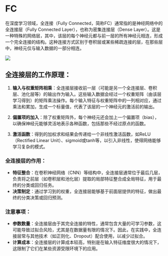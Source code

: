 # FC
在深度学习领域，全连接（Fully Connected，简称FC）通常指的是神经网络中的全连接层（Fully Connected Layer），也称为密集连接层（Dense Layer）。这是一种特殊的网络层，其中，该层的每个神经元都与前一层的所有神经元相连，形成一个完全连接的结构。这种连接方式区别于卷积层或某些稀疏连接的层，在那些层中，神经元仅与输入数据的一部分相连。

<img src="./images/FC.avif" />

## 全连接层的工作原理：

1. **输入与权重矩阵相乘**：全连接层接收前一层（可能是另一个全连接层、卷积层、池化层等）的输出作为输入。这些输入数据会经过一个权重矩阵（由该层学习得到）的矩阵乘法操作。每个输入特征与权重矩阵中的一列相对应，通过乘法和累加，生成一个标量值，代表了该层的一个神经元的激活前的输出。

2. **偏置项的加入**：除了权重矩阵外，每个神经元还会加上一个偏置项（bias），以确保神经元能够灵活地表示各种函数，包括那些不经过原点的函数。

3. **激活函数**：得到的加权求和结果会传递给一个非线性激活函数，如ReLU（Rectified Linear Unit）、sigmoid或tanh等，以引入非线性，使得网络能够学习复杂的模式。

### 全连接层的作用：

- **特征整合**：在卷积神经网络（CNN）等结构中，全连接层通常位于最后几层，负责将之前层（如卷积层和池化层）提取的局部特征整合成全局特征，用于最终的分类或回归任务。
- **决策制定**：通过学习到的权重，全连接层能够基于前面层提供的特征，做出最终的分类决策或回归预测。

### 注意事项：

- **参数数量**：全连接层由于其完全连接的特性，通常包含大量的可学习参数，这可能导致过拟合风险，尤其是在数据量有限的情况下。因此，在实践中，全连接层常与其他技术（如正则化、Dropout）配合使用，以减少过拟合。
- **计算成本**：全连接层的计算成本较高，特别是在输入特征维度很大的情况下，这限制了它们在某些资源受限环境下的应用。